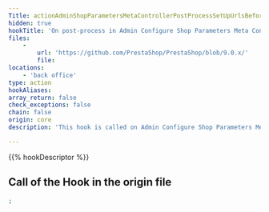 ```yaml
---
Title: actionAdminShopParametersMetaControllerPostProcessSetUpUrlsBefore
hidden: true
hookTitle: 'On post-process in Admin Configure Shop Parameters Meta Controller'
files:
    -
        url: 'https://github.com/PrestaShop/PrestaShop/blob/9.0.x/'
        file: 
locations:
    - 'back office'
type: action
hookAliases: 
array_return: false
check_exceptions: false
chain: false
origin: core
description: 'This hook is called on Admin Configure Shop Parameters Meta post-process before processing the SetUp Urls form'

---
```


{{% hookDescriptor %}}

## Call of the Hook in the origin file

```php
;
```
